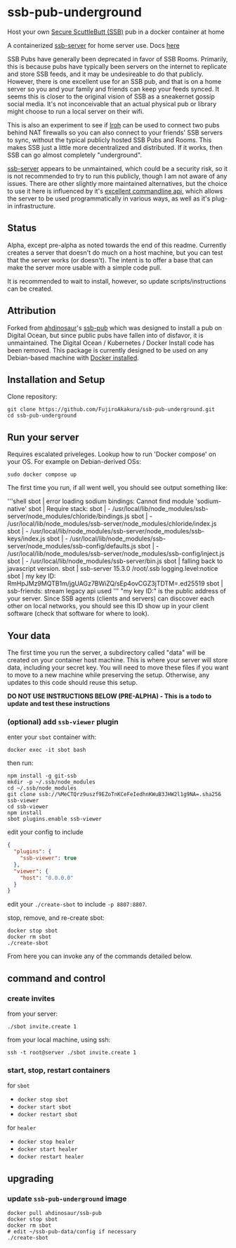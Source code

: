# ssb-pub-underground

Host your own [Secure ScuttleButt (SSB)](https://www.scuttlebutt.nz) pub in a docker container at home

A containerized [ssb-server](https://github.com/ssbc/ssb-server?tab=readme-ov-file) for home server use. Docs [here](https://scuttlebot.io/)

SSB Pubs have generally been deprecated in favor of SSB Rooms.  Primarily, this is because pubs have typically been servers on the internet
to replicate and store SSB feeds, and it may be undesireable to do that publicly. However, there is one excellent use for an SSB pub, 
and that is on a home server so you and your family and friends can keep your feeds synced.  It seems this is closer to the original vision of SSB 
as a sneakernet gossip social media.  It's not inconceivable that an actual physical pub or library might choose to run a local server on their
wifi.

This is also an experiment to see if [Iroh](https://scuttlebot.io/) can be used to connect two pubs behind NAT firewalls so you can
also connect to your friends' SSB servers to sync, without the typical publicly hosted SSB Pubs and Rooms.  This makes SSB just a little
more decentralized and distributed.  If it works, then SSB can go almost completely "underground".

[ssb-server](https://github.com/ssbc/ssb-server?tab=readme-ov-file) appears to be unmaintained, which could be a security risk, so it is not 
recommended to try to run this publicly, though I am not aware of any issues.  There are other slightly more maintained alternatives, but the 
choice to use it here is influenced by it's [excellent commandline api](https://scuttlebot.io/apis/scuttlebot/ssb.html), which allows the server 
to be used programmatically in various ways, as well as it's plug-in infrastructure.

## Status

Alpha, except pre-alpha as noted towards the end of this readme.  Currently creates a server that doesn't do much on a host machine, but you can test that the server works (or doesn't).  The intent is to offer a base that can make the server more usable with a simple code pull.

It is recommended to wait to install, however, so update scripts/instructions can be created.

## Attribution

Forked from [ahdinosaur](https://github.com/ahdinosaur)'s [ssb-pub](https://github.com/ahdinosaur/ssb-pub) which was designed to 
install a pub on Digital Ocean, but since public pubs have fallen into of disfavor, it is unmaintained.  The Digital Ocean / Kubernetes / Docker Install
code has been removed.  This package is currently designed to be used on any Debian-based machine with [Docker installed](https://docs.docker.com/engine/install/).  

## Installation and Setup

Clone repository:

```shell
git clone https://github.com/FujiroAkakura/ssb-pub-underground.git
cd ssb-pub-underground
```
## Run your server

Requires escalated priveleges. Lookup how to run 'Docker compose' on your OS. For example on Debian-derived OSs:

```shell
sudo docker compose up
```
The first time you run, if all went well, you should see output something like:

'''shell
sbot  | error loading sodium bindings: Cannot find module 'sodium-native'
sbot  | Require stack:
sbot  | - /usr/local/lib/node_modules/ssb-server/node_modules/chloride/bindings.js
sbot  | - /usr/local/lib/node_modules/ssb-server/node_modules/chloride/index.js
sbot  | - /usr/local/lib/node_modules/ssb-server/node_modules/ssb-keys/index.js
sbot  | - /usr/local/lib/node_modules/ssb-server/node_modules/ssb-config/defaults.js
sbot  | - /usr/local/lib/node_modules/ssb-server/node_modules/ssb-config/inject.js
sbot  | - /usr/local/lib/node_modules/ssb-server/bin.js
sbot  | falling back to javascript version.
sbot  | ssb-server 15.3.0 /root/.ssb logging.level:notice
sbot  | my key ID: RmHpJMz9MQTB1m/jgUAGz7BWiZQ/sEp4ovCGZ3jTDTM=.ed25519
sbot  | ssb-friends: stream legacy api used
'''
"my key ID:" is the public address of your server.  Since SSB agents (clients and servers) can disccover each other on 
local networks, you should see this ID show up in your client software (check that software for where to look). 

## Your data

The first time you run the server, a subdirectory called "data" will be created on your container host machine.  This is where your server
will store data, including your secret key.  You will need to move these files if you want to move to a new machine while preserving
the setup. Otherwise, any updates to this code should reuse this setup.

**DO NOT USE INSTRUCTIONS BELOW (PRE-ALPHA) - This is a todo to update and test these instructions**

### (optional) add `ssb-viewer` plugin  

enter your `sbot` container with:

```shell
docker exec -it sbot bash
```

then run:

```shell
npm install -g git-ssb
mkdir -p ~/.ssb/node_modules
cd ~/.ssb/node_modules
git clone ssb://%MeCTQrz9uszf9EZoTnKCeFeIedhnKWuB3JHW2l1g9NA=.sha256 ssb-viewer
cd ssb-viewer
npm install
sbot plugins.enable ssb-viewer
```

edit your config to include

```json
{
  "plugins": {
    "ssb-viewer": true
  },
  "viewer": {
    "host": "0.0.0.0"
  }
}
```

edit your `./create-sbot` to include `-p 8807:8807`.

stop, remove, and re-create sbot:

```shell
docker stop sbot
docker rm sbot
./create-sbot
```

From here you can invoke any of the commands detailed below.

## command and control

### create invites

from your server:

```shell
./sbot invite.create 1
```

from your local machine, using ssh:

```shell
ssh -t root@server ./sbot invite.create 1
```

### start, stop, restart containers

for `sbot`

- `docker stop sbot`
- `docker start sbot`
- `docker restart sbot`

for `healer`

- `docker stop healer`
- `docker start healer`
- `docker restart healer`

## upgrading

### update `ssb-pub-underground` image

```shell
docker pull ahdinosaur/ssb-pub
docker stop sbot
docker rm sbot
# edit ~/ssb-pub-data/config if necessary
./create-sbot
```
